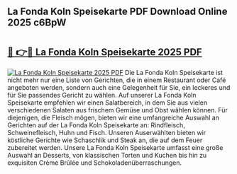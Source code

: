 ## La Fonda Koln Speisekarte PDF Download Online 2025 c6BpW

# <h2><a href="http://gcc8wg.nevu.top/?p=La+Fonda+Koln+Speisekarte">🔗 👉🔴 La Fonda Koln Speisekarte 2025 PDF</a></h2>

[![La Fonda Koln Speisekarte 2025 PDF](https://i.imgur.com/dBaPXMq.png)](http://gcc8wg.nevu.top/?p=La+Fonda+Koln+Speisekarte)
Die La Fonda Koln Speisekarte ist nicht mehr nur eine Liste von Gerichten, die in einem Restaurant oder Café angeboten werden, sondern auch eine Gelegenheit für Sie, ein leckeres und für Sie passendes Gericht zu wählen. Auf unserer La Fonda Koln Speisekarte empfehlen wir einen Salatbereich, in dem Sie aus vielen verschiedenen Salaten aus frischem Gemüse und Obst wählen können. Für diejenigen, die Fleisch mögen, bieten wir eine umfangreiche Auswahl an Gerichten auf der La Fonda Koln Speisekarte an: Rindfleisch, Schweinefleisch, Huhn und Fisch. Unseren Auserwählten bieten wir köstliche Gerichte wie Schaschlik und Steak an, die auf dem Feuer zubereitet werden. Unsere La Fonda Koln Speisekarte umfasst eine große Auswahl an Desserts, von klassischen Torten und Kuchen bis hin zu exquisiten Crème Brûlée und Schokoladenüberraschungen.
